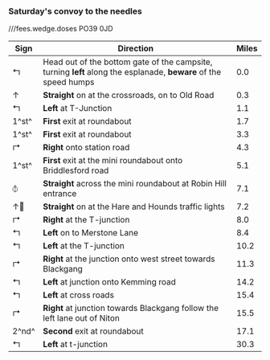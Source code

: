 ### Saturday's convoy to the needles

///fees.wedge.doses PO39 0JD

| Sign              | Direction                                                                                                        | Miles |
| ----------------- | ---------------------------------------------------------------------------------------------------------------- | ----- |
| &#x21b0;          | Head out of the bottom gate of the campsite, turning **left** along the esplanade, **beware** of the speed humps | 0.0   |
| &#x2191;          | **Straight** on at the crossroads, on to Old Road                                                                | 0.3   |
| &#x21b0;          | **Left** at T-Junction                                                                                           | 1.1   |
| 1^st^             | **First** exit at roundabout                                                                                     | 1.7   |
| 1^st^             | **First** exit at roundabout                                                                                     | 3.3   |
| &#x21b1;          | **Right** onto station road                                                                                      | 4.3   |
| 1^st^             | **First** exit at the mini roundabout onto Briddlesford road                                                     | 5.1   |
| &#x29BD;          | **Straight** across the mini roundabout at Robin Hill entrance                                                   | 7.1   |
| &#x2191;&#x1F6A6; | **Straight** on at the Hare and Hounds traffic lights                                                            | 7.2   |
| &#x21b1;          | **Right** at the T-junction                                                                                      | 8.0   |
| &#x21b0;          | **Left** on to Merstone Lane                                                                                     | 8.4   |
| &#x21b0;          | **Left** at the T-junction                                                                                       | 10.2  |
| &#x21b1;          | **Right** at the junction onto west street towards Blackgang                                                     | 11.3  |
| &#x21b0;          | **Left** at junction onto Kemming road                                                                           | 14.2  |
| &#x21b0;          | **Left** at cross roads                                                                                          | 15.4  |
| &#x21b1;          | **Right** at junction towards Blackgang follow the left lane out of Niton                                        | 15.5  |
| 2^nd^             | **Second** exit at roundabout                                                                                    | 17.1  |
| &#x21b0;          | **Left** at t-junction                                                                                           | 30.3  |
